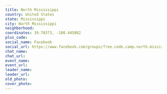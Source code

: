 ```yaml
---
title: North Mississippi
country: United States
state: Mississippi
city: North Mississippi
neighborhood: 
coordinates: 39.78373, -100.445882
plus_code:
social_name: Facebook
social_url: https://www.facebook.com/groups/free.code.camp.north.mississippi
chat_name:
chat_url:
event_name:
event_url:
leader_name:
leader_url:
old_photo: 
cover_photo:
---
```

